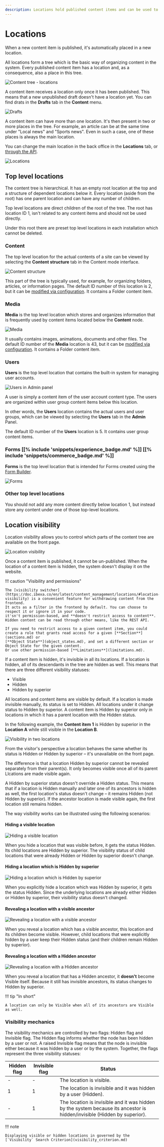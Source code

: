 ```yaml
---
description: Locations hold published content items and can be used to control visibility.
---
```


# Locations

When a new content item is published, it's automatically placed in a new location.

All locations form a tree which is the basic way of organizing content in the system.
Every published content item has a location and, as a consequence, also a place in this tree.

![Content tree - locations](content_management_tree_locations.png "Content tree - locations")

A content item receives a location only once it has been published.
This means that a new unpublished draft doesn't have a location yet.
You can find drats in the **Drafts** tab in the **Content** menu.

![Drafts](content_management_drafts.png "Drafts")

A content item can have more than one location. It's then present in two or more places in the tree.
For example, an article can be at the same time under "Local news" and "Sports news".
Even in such a case, one of these places is always the main location.

You can change the main location in the back office in the **Locations** tab,
or [through the API](managing_content.md#changing-the-main-location).

![Locations](content_management_locations.png "Locations")

## Top level locations

The content tree is hierarchical. It has an empty root location at the top and a structure of dependent locations below it.
Every location (aside from the root) has one parent location and can have any number of children.

Top level locations are direct children of the root of the tree.
The root has location ID 1, isn't related to any content items and should not be used directly.

Under this root there are preset top level locations in each installation which cannot be deleted.

### Content

The top level location for the actual contents of a site
can be viewed by selecting the **Content structure** tab in the Content mode interface.

![Content structure](content_management_tree.png "Content structure")

This part of the tree is typically used, for example, for organizing folders, articles, or information pages.
The default ID number of this location is 2, but it can be [modified via configuration](repository_configuration.md#top-level-locations).
It contains a Folder content item.

### Media

**Media** is the top level location which stores and organizes information
that is frequently used by content items located below the **Content** node.

![Media](content_management_media.png "Media")

It usually contains images, animations, documents and other files.
The default ID number of the **Media** location is 43, but it can be [modified via configuration](repository_configuration.md#top-level-locations).
It contains a Folder content item.

### Users

**Users** is the top level location that contains the built-in system for managing user accounts.

![Users in Admin panel](admin_panel_users.png "Users in Admin panel")

A user is simply a content item of the user account content type.
The users are organized within user group content items below this location.

In other words, the **Users** location contains the actual users and user groups,
which can be viewed by selecting the **Users** tab in the **Admin** Panel.

The default ID number of the **Users** location is 5.
It contains user group content items.

### Forms [[% include 'snippets/experience_badge.md' %]] [[% include 'snippets/commerce_badge.md' %]]

**Forms** is the top level location that is intended for Forms created using the [Form Builder](https://doc.ibexa.co/projects/userguide/en/latest/content_management/work_with_forms/#create-forms).

![Forms](content_management_forms.png "Forms")

### Other top level locations

You should not add any more content directly below location 1, but instead store any content under one of those top-level locations.

## Location visibility

Location visibility allows you to control which parts of the content tree are available on the front page.

![Location visibility](content_management_visibility.png "Location visibility")

Once a content item is published, it cannot be un-published.
When the location of a content item is hidden, the system doesn't display it on the website.

!!! caution "Visibility and permissions"

    The [visibility switcher](https://doc.ibexa.co/en/latest/content_management/locations/#location-visibility) is a convenient feature for withdrawing content from the frontend.
    It acts as a filter in the frontend by default. You can choose to respect it or ignore it in your code.
    it'sn't permission-based, and **doesn't restrict access to content**. Hidden content can be read through other means, like the REST API.

    If you need to restrict access to a given content item, you could create a role that grants read access for a given [**Section**](sections.md) or
    [**Object State**](object_states.md), and set a different section or Object State for the given content.
    Or use other permission-based [**Limitations**](limitations.md).

If a content item is hidden, it's invisible in all its locations.
If a location is hidden, all of its descendants in the tree are hidden as well.
This means that there are three different visibility statuses:

- Visible
- Hidden
- Hidden by superior

All locations and content items are visible by default.
If a location is made invisible manually, its status is set to Hidden.
All locations under it change status to Hidden by superior.
A content item is Hidden by superior only in locations in which it has a parent location with the Hidden status.

In the following example, the **Content item 1** is Hidden by superior in the **Location A** while still visible in the **Location B**.

![Visibility in two locations](locations_visibility.png)

From the visitor's perspective a location behaves the same whether its status is Hidden or Hidden by superior – it's unavailable on the front page.

The difference is that a location Hidden by superior cannot be revealed separately from their parent(s).
It only becomes visible once all of its parent Llcations are made visible again.

A Hidden by superior status doesn't override a Hidden status.
This means that if a location is Hidden manually and later one of its ancestors is hidden as well, the first location's status doesn't change – it remains Hidden (not Hidden by superior).
If the ancestor location is made visible again, the first location still remains hidden.

The way visibility works can be illustrated using the following scenarios:

#### Hiding a visible location

![Hiding a visible location](node_visibility_hide.png)

When you hide a location that was visible before, it gets the status Hidden.
Its child locations are Hidden by superior.
The visibility status of child locations that were already Hidden or Hidden by superior doesn't change.

#### Hiding a location which is Hidden by superior

![Hiding a location which is Hidden by superior](node_visibility_hide_invisible.png)

When you explicitly hide a location which was Hidden by superior, it gets the status Hidden.
Since the underlying locations are already either Hidden or Hidden by superior, their visibility status doesn't changed.

#### Revealing a location with a visible ancestor

![Revealing a location with a visible ancestor](node_visibility_unhide1.png)

When you reveal a location which has a visible ancestor, this location and its children become visible.
However, child locations that were explicitly hidden by a user keep their Hidden status
(and their children remain Hidden by superior).

#### Revealing a location with a Hidden ancestor

![Revealing a location with a Hidden ancestor](node_visibility_unhide2.png)

When you reveal a location that has a Hidden ancestor, it **doesn't** become Visible itself.
Because it still has invisible ancestors, its status changes to Hidden by superior.

!!! tip "In short"

    A location can only be Visible when all of its ancestors are Visible as well.

### Visibility mechanics

The visibility mechanics are controlled by two flags: Hidden flag and Invisible flag.
The Hidden flag informs whether the node has been hidden by a user or not.
A raised Invisible flag means that the node is invisible either because it was hidden by a user or by the system.
Together, the flags represent the three visibility statuses:

|Hidden flag|Invisible flag|Status|
|------|------|------|
|-|-|The location is visible.|
|1|1|The location is invisible and it was hidden by a user (Hidden).|
|-|1|The location is invisible and it was hidden by the system because its ancestor is hidden/invisible (Hidden by superior).|

!!! note

    Displaying visible or hidden locations in governed by the [`Visibility` Search Criterion](visibility_criterion.md)
